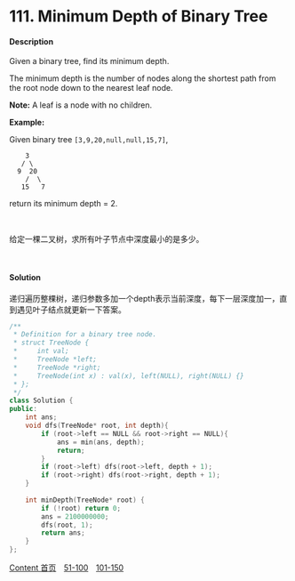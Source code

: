 # 111. Minimum Depth of Binary Tree

#### Description

Given a binary tree, find its minimum depth.

The minimum depth is the number of nodes along the shortest path from the root node down to the nearest leaf node.

**Note:** A leaf is a node with no children.

**Example:**

Given binary tree `[3,9,20,null,null,15,7]`,

```
    3
   / \
  9  20
    /  \
   15   7
```

return its minimum depth = 2.

<br>

给定一棵二叉树，求所有叶子节点中深度最小的是多少。

<br>



#### Solution

递归遍历整棵树，递归参数多加一个depth表示当前深度，每下一层深度加一，直到遇见叶子结点就更新一下答案。


```c++
/**
 * Definition for a binary tree node.
 * struct TreeNode {
 *     int val;
 *     TreeNode *left;
 *     TreeNode *right;
 *     TreeNode(int x) : val(x), left(NULL), right(NULL) {}
 * };
 */
class Solution {
public:
    int ans;
    void dfs(TreeNode* root, int depth){
        if (root->left == NULL && root->right == NULL){
            ans = min(ans, depth);
            return;
        }
        if (root->left) dfs(root->left, depth + 1);
        if (root->right) dfs(root->right, depth + 1);
    }
    
    int minDepth(TreeNode* root) {
        if (!root) return 0;
        ans = 2100000000;
        dfs(root, 1);
        return ans;
    }
};
```



[Content   首页](../README.md)&emsp;[51-100](../51-100.md)&emsp;[101-150](../101-150.md)

